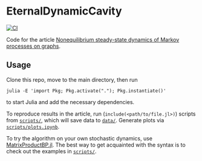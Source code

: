 # EternalDynamicCavity
[![CI](https://github.com/stecrotti/EternalDynamicCavity/actions/workflows/CI.yml/badge.svg)](https://github.com/stecrotti/EternalDynamicCavity/actions/workflows/CI.yml)

Code for the article [Nonequilibrium steady-state dynamics of Markov processes on graphs](https://arxiv.org/abs/2411.19100).

## Usage
Clone this repo, move to the main directory, then run
```
julia -E 'import Pkg; Pkg.activate("."); Pkg.instantiate()'
```
to start Julia and add the necessary dependencies.

To reproduce results in the article, run (`include(<path/to/file.jl>)`) scripts from [`scripts/`](scripts/), which will save data to [`data/`](data/). Generate plots via [`scripts/plots.ipynb`](scripts/plots.ipynb). 


To try the algorithm on your own stochastic dynamics, use [MatrixProductBP.jl](https://github.com/stecrotti/MatrixProductBP.jl). 
The best way to get acquainted with the syntax is to check out the examples in [`scripts/`](scripts/).
